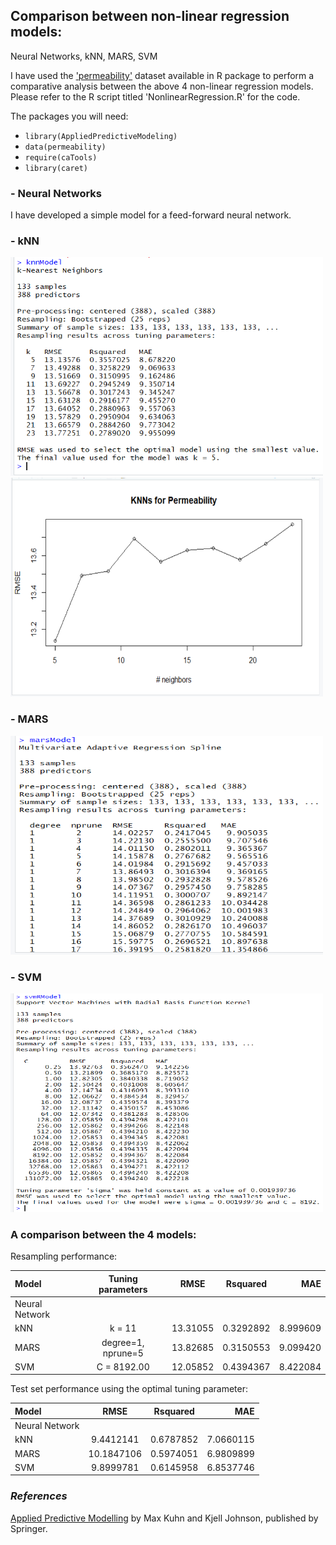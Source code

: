 ## Comparison between non-linear regression models:
Neural Networks, kNN, MARS, SVM

I have used the ['permeability'](http://appliedpredictivemodeling.com/data) dataset available in R package to perform a comparative analysis between the above 4 non-linear regression models. Please refer to the R script titled 'NonlinearRegression.R' for the code.

The packages you will need:
- `library(AppliedPredictiveModeling)`
- `data(permeability)`
- `require(caTools)`
- `library(caret)`


### - Neural Networks
I have developed a simple model for a feed-forward neural network.


### - kNN
<img src="https://github.com/RuchitaGarde/Data-Science/blob/master/Attachments/knnmodel.PNG" width="500px" height="350px"/>
<img src="https://github.com/RuchitaGarde/Data-Science/blob/master/Attachments/knnplot.PNG" width="500px" height="350px"/>

### - MARS
<img src="https://github.com/RuchitaGarde/Data-Science/blob/master/Attachments/marsmodel.PNG" width="500px" height="350px"/>

### - SVM
<img src="https://github.com/RuchitaGarde/Data-Science/blob/master/Attachments/svmmodel.PNG" width="500px" height="350px"/>

### A comparison between the 4 models:

Resampling performance:

| Model          | Tuning parameters | RMSE    | Rsquared | MAE    |
|:---------------|:-----------------:|:-------:|:--------:|-------:|
|Neural Network  |                   |         |          |        |
|kNN             |k = 11             |13.31055 |0.3292892 |8.999609|
|MARS            |degree=1, nprune=5 |13.82685 |0.3150553 |9.099420|
|SVM             |C = 8192.00        |12.05852 |0.4394367 |8.422084|

Test set performance using the optimal tuning parameter:

| Model          | RMSE     | Rsquared | MAE     |
|:---------------|:--------:|:--------:|--------:|
|Neural Network  |          |          |         |
|kNN             |9.4412141 |0.6787852 |7.0660115|
|MARS            |10.1847106|0.5974051 |6.9809899|
|SVM             |9.8999781 |0.6145958 |6.8537746|


### *References*
[Applied Predictive Modelling](http://appliedpredictivemodeling.com/) by Max Kuhn and Kjell Johnson, published by Springer.


